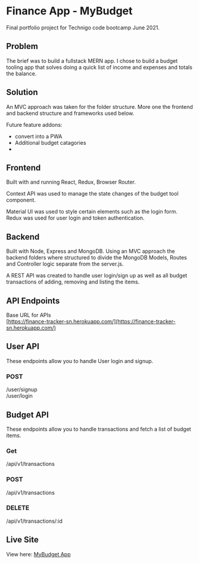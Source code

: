 # Finance App - MyBudget
Final portfolio project for Technigo code bootcamp June 2021. 

## Problem
The brief was to build a fullstack MERN app. I chose to build a budget tooling app that solves doing a quick list of income and expenses and totals the balance. 

## Solution
An MVC approach was taken for the folder structure. More one the frontend and backend structure and frameworks used below. 

Future feature addons:
- convert into a PWA
- Additional budget catagories 
- 

## Frontend
Built with and running React, Redux, Browser Router. 

Context API was used to manage the state changes of the budget tool component. 

Material UI was used to style certain elements such as the login form. Redux was used for user login and token authentication. 

## Backend
Built with Node, Express and MongoDB. Using an MVC approach the backend folders where structured to divide the MongoDB Models, Routes and Controller logic separate from the server.js. 

A REST API was created to handle user login/sign up as well as all budget transactions of adding, removing and listing the items. 

## API Endpoints
Base URL for APIs  
[https://finance-tracker-sn.herokuapp.com/](https://finance-tracker-sn.herokuapp.com/)

## User API
These endpoints allow you to handle User login and signup. 

### POST
/user/signup
<br>
/user/login

## Budget API
These endpoints allow you to handle transactions and fetch a list of budget items. 

### Get
/api/v1/transactions

### POST
/api/v1/transactions

### DELETE
/api/v1/transactions/:id

## Live Site
View here: [MyBudget App](https://finance-tracker-sn.herokuapp.com/)

